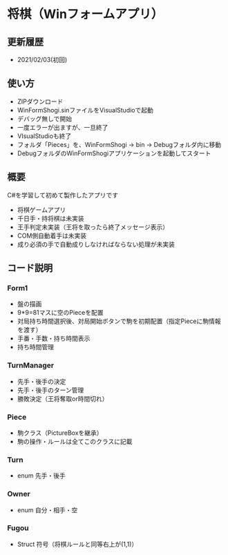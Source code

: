 # 将棋（Winフォームアプリ）
## 更新履歴
- 2021/02/03(初回)
## 使い方
- ZIPダウンロード
- WinFormShogi.sinファイルをVisualStudioで起動
- デバッグ無しで開始
- 一度エラーが出ますが、一旦終了
- VIsualStudioも終了
- フォルダ「Pieces」を、WinFormShogi → bin → Debugフォルダ内に移動
- DebugフォルダのWinFormShogiアプリケーションを起動してスタート

## 概要
C#を学習して初めて製作したアプリです
- 将棋ゲームアプリ
- 千日手・持将棋は未実装
- 王手判定未実装（王将を取ったら終了メッセージ表示）
- COM側自動着手は未実装
- 成り必須の手で自動成りしなければならない処理が未実装
## コード説明
### Form1
- 盤の描画
- 9\*9=81マスに空のPieceを配置
- 対局持ち時間選択後、対局開始ボタンで駒を初期配置（指定Pieceに駒情報を渡す）
- 手番・手数・持ち時間表示
- 持ち時間管理
### TurnManager
- 先手・後手の決定
- 先手・後手のターン管理
- 勝敗決定（王将奪取or時間切れ）
### Piece
- 駒クラス（PictureBoxを継承）
- 駒の操作・ルールは全てこのクラスに記載
### Turn
- enum 先手・後手
### Owner
- enum 自分・相手・空
### Fugou
- Struct 符号（将棋ルールと同等右上が(1,1)）
